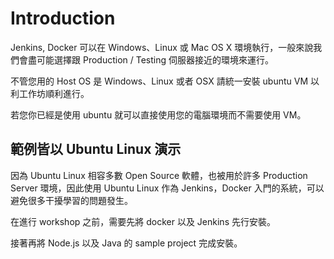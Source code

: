 Introduction
============

Jenkins, Docker 可以在 Windows、Linux 或 Mac OS X 環境執行，一般來說我們會盡可能選擇跟 Production / Testing 伺服器接近的環境來運行。

不管您用的 Host OS 是 Windows、Linux 或者 OSX 請統一安裝 ubuntu VM 以利工作坊順利進行。

若您你已經是使用 ubuntu 就可以直接使用您的電腦環境而不需要使用 VM。

範例皆以 Ubuntu Linux 演示
--------------------------

因為 Ubuntu Linux 相容多數 Open Source 軟體，也被用於許多 Production Server 環境，因此使用 Ubuntu Linux 作為 Jenkins，Docker 入門的系統，可以避免很多干擾學習的問題發生。

在進行 workshop 之前，需要先將 docker 以及 Jenkins 先行安裝。

接著再將 Node.js 以及 Java 的 sample project 完成安裝。
